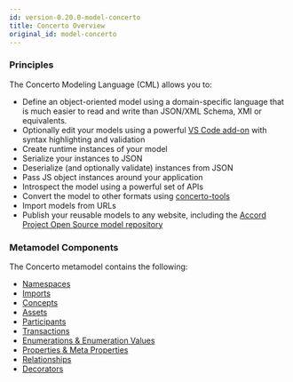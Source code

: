```yaml
---
id: version-0.20.0-model-concerto
title: Concerto Overview
original_id: model-concerto
---
```


### Principles

The Concerto Modeling Language (CML) allows you to:
- Define an object-oriented model using a domain-specific language that is much easier to read and write than JSON/XML Schema, XMI or equivalents.
- Optionally edit your models using a powerful [VS Code add-on](https://marketplace.visualstudio.com/items?itemName=accordproject.cicero-vscode-extension) with syntax highlighting and validation
- Create runtime instances of your model
- Serialize your instances to JSON
- Deserialize (and optionally validate) instances from JSON
- Pass JS object instances around your application
- Introspect the model using a powerful set of APIs
- Convert the model to other formats using [concerto-tools](https://github.com/accordproject/concerto/tree/master/packages/concerto-tools)
- Import models from URLs
- Publish your reusable models to any website, including the [Accord Project Open Source model repository](https://models.accordproject.org)

### Metamodel Components

The Concerto metamodel contains the following:
- [Namespaces](model-namespaces)
- [Imports](model-namespaces#imports)
- [Concepts](model-classes#concepts)
- [Assets](model-classes#assets)
- [Participants](model-classes#participants)
- [Transactions](model-classes#transactions)
- [Enumerations & Enumeration Values](model-enum)
- [Properties & Meta Properties](model-properties)
- [Relationships](model-relationships)
- [Decorators](model-decorators)

